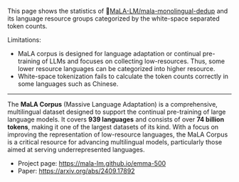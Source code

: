 This page shows the statistics of 🤗[MaLA-LM/mala-monolingual-dedup](https://huggingface.co/datasets/MaLA-LM/mala-monolingual-dedup) and its language resource groups categorized by the white-space separated token counts. 

Limitations:
- MaLA corpus is designed for language adaptation or continual pre-training of LLMs and focuses on collecting low-resources. Thus, some lower resource languages can be categorized into higher resource. 
- White-space tokenization fails to calculate the token counts correctly in some languages such as Chinese. 

---
The **MaLA Corpus** (Massive Language Adaptation) is a comprehensive, multilingual dataset designed to support the continual pre-training of large language models. It covers **939 languages** and consists of over **74 billion tokens**, making it one of the largest datasets of its kind. With a focus on improving the representation of low-resource languages, the MaLA Corpus is a critical resource for advancing multilingual models, particularly those aimed at serving underrepresented languages.

- Project page: https://mala-lm.github.io/emma-500
- Paper: https://arxiv.org/abs/2409.17892


